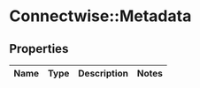 # Connectwise::Metadata

## Properties
Name | Type | Description | Notes
------------ | ------------- | ------------- | -------------



